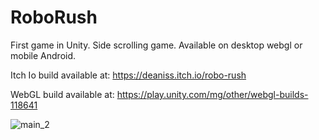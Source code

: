 # RoboRush
First game in Unity. Side scrolling game. Available on desktop webgl or mobile Android.

Itch Io build available at: https://deaniss.itch.io/robo-rush

WebGL build available at: https://play.unity.com/mg/other/webgl-builds-118641


![main_2](https://user-images.githubusercontent.com/5103412/170740125-974e993d-cf74-4f83-b419-c30dc96a1e96.png)
